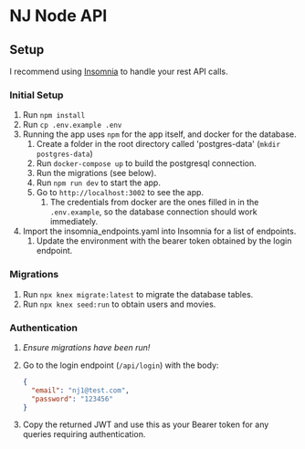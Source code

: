 # NJ Node API

## Setup

I recommend using [Insomnia](https://insomnia.rest/) to handle your rest API calls.

### Initial Setup

1. Run `npm install`
1. Run `cp .env.example .env`
1. Running the app uses `npm` for the app itself, and docker for the database.
   1. Create a folder in the root directory called 'postgres-data' (`mkdir postgres-data`)
   1. Run `docker-compose up` to build the postgresql connection.
   1. Run the migrations (see below).
   1. Run `npm run dev` to start the app.
   1. Go to `http://localhost:3002` to see the app.
       1. The credentials from docker are the ones filled in in the `.env.example`, so the database connection should work immediately.
1. Import the insomnia_endpoints.yaml into Insomnia for a list of endpoints.
   1. Update the environment with the bearer token obtained by the login endpoint.

### Migrations

1. Run `npx knex migrate:latest` to migrate the database tables.
1. Run `npx knex seed:run` to obtain users and movies.

### Authentication

1. _Ensure migrations have been run!_
1. Go to the login endpoint (`/api/login`) with the body:

   ```json
   {
     "email": "nj1@test.com",
     "password": "123456"
   }
   ```

1. Copy the returned JWT and use this as your Bearer token for any queries requiring authentication.
